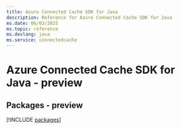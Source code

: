 ```yaml
---
title: Azure Connected Cache SDK for Java
description: Reference for Azure Connected Cache SDK for Java
ms.date: 06/03/2025
ms.topic: reference
ms.devlang: java
ms.service: connectedcache
---
```

# Azure Connected Cache SDK for Java - preview
## Packages - preview
[!INCLUDE [packages](connected-cache-index.md)]